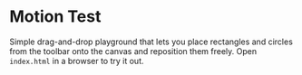 # Motion Test

Simple drag-and-drop playground that lets you place rectangles and circles from the toolbar onto the canvas and reposition them freely. Open `index.html` in a browser to try it out.
